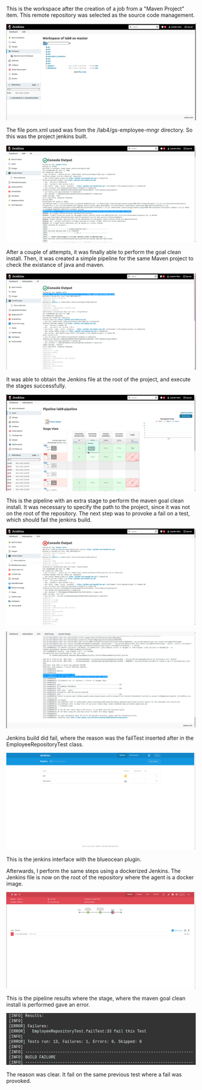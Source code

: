 
This is the workspace after the creation of a job from a "Maven Project" item. This remote repository was selected as the source code management.

![workspace](./images/workspace.png)

The file pom.xml used was from the /lab4/gs-employee-mngr directory. So this was the project jenkins built.

![proj maven](./images/lab8.png)

After a couple of attempts, it was finally able to perform the goal clean install. Then, it was created a simple pipeline for the same Maven project to check the existance of java and maven.

![proj pipeline](./images/pipeline.png)

It was able to obtain the Jenkins file at the root of the project, and execute the stages successfully.

![proj pipeline w/ install](./images/pipeline_install.png)

This is the pipeline with an extra stage to perform the maven goal clean install. It was necessary to specify the path to the project, since it was not on the root of the repository. The next step was to provoke a fail on a test, which should fail the jenkins build.

![proj pipeline fail](./images/pipeline_fail.png)

![proj pipeline fail 2](./images/pipeline_fail2.png)

Jenkins build did fail, where the reason was the failTest inserted after in the EmployeeRepositoryTest class.


![blueocean interface](./images/blueocean.png)

This is the jenkins interface with the blueocean plugin.


Afterwards, I perform the same steps using a dockerized Jenkins. The Jenkins file is now on the root of the repository where the agent is a docker image. 

![dockerized pipeline](./images/docker_fail.png)

This is the pipeline results where the stage, where the maven goal clean install is performed gave an error.

![dockerized fail reason](./images/docker_reason.png)

The reason was clear. It fail on the same previous test where a fail was provoked.
